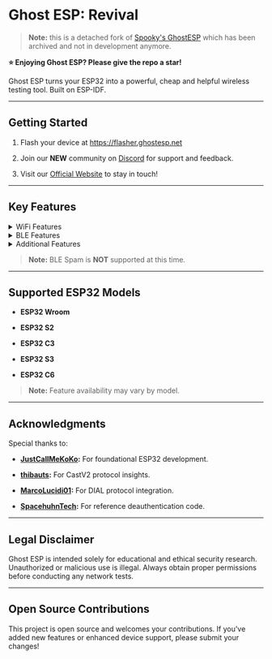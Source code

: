 # Ghost ESP: Revival


> **Note:** this is a detached fork of [Spooky's GhostESP](https://github.com/Spooks4576/Ghost_ESP) which has been archived and not in development anymore.



**⭐️ Enjoying Ghost ESP? Please give the repo a star!**





Ghost ESP turns your ESP32 into a powerful, cheap and helpful wireless testing tool. Built on ESP-IDF.






---





## Getting Started





1. Flash your device at https://flasher.ghostesp.net


2. Join our **NEW** community on [Discord](https://discord.gg/4svN9aPH) for support and feedback.


3. Visit our [Official Website](https://ghostesp.net) to stay in touch!





---


## Key Features





<details>


<summary>WiFi Features</summary>





- **AP Scanning** – Detect nearby WiFi networks.


- **Station Scanning** – Monitor connected WiFi clients.


- **Combined AP/Station Scan** – Perform both AP and station scans in one command (`scanall`).


- **IP Lookup** – Retrieve local network IP information (`scanlocal`).


- **Beacon Spam** – Broadcast customizable SSID beacons.


- **Beacon Spam List Management** – Manage SSID lists (`beaconadd`, `beaconremove`, `beaconclear`, `beaconshow`) and spam them (`beaconspamlist`).


- **Deauthentication Attacks** – Disconnect clients from specific networks.


- **DHCP Starvation** – Flood DHCP requests to exhaust network leases (`dhcpstarve`).


- **WiFi Capture** – Log probe requests, beacon frames, deauth packets, and raw data *(requires SD card or compatible storage)*.


- **Evil Portal** – Set up a fake WiFi portal with a custom SSID and domain.


- **Pineapple Detection** – Detect Wi-Fi Pineapples and Evil Twin Attacks.


- **Web-UI** – Built-in interface for changing settings and sending commands easily.


- **Port Scanning** – Scan your local network for open ports.





</details>





<details>


<summary>BLE Features</summary>





- **BLE Scanning** – Detect BLE devices, including specialized modes for AirTags, Flipper Zeros, and more.


- **BLE Packet Capture** – Capture and analyze BLE traffic.


- **BLE Wardriving** – Map and track BLE devices in your vicinity.


- **Flipper Zero RSSI Tracking** – Detect and monitor the signal strength (RSSI) of Flipper Zero devices (`blescan -f`).


- **AirTag Spoofing** – Spoof the identity of a selected AirTag device (`spoofairtag`).





</details>





<details>


<summary>Additional Features</summary>





- **GPS Integration** – Retrieve location info via the `gpsinfo` command *(on supported hardware)*.


- **RGB LED Modes** – Customizable LED feedback (Stealth, Normal, Rainbow).


- **DIAL & Chromecast V2 Support** – Interact with DIAL-capable devices (e.g., Roku, Chromecast).


- **Flappy Ghost and Rave Modes** – Extra apps for boards with displays.


- **Network Printer Output** – Print custom text to a LAN printer (`powerprinter`).


- **Timezone Configuration** – Change system timezone string (`timezone`).





</details>





> **Note:** BLE Spam is **NOT** supported at this time.





---





## Supported ESP32 Models





- **ESP32 Wroom**


- **ESP32 S2**


- **ESP32 C3**


- **ESP32 S3**


- **ESP32 C6**





> **Note:** Feature availability may vary by model.





---





## Acknowledgments





Special thanks to:





- **[JustCallMeKoKo](https://github.com/justcallmekoko/ESP32Marauder):** For foundational ESP32 development.


- **[thibauts](https://github.com/thibauts/node-castv2-client):** For CastV2 protocol insights.


- **[MarcoLucidi01](https://github.com/MarcoLucidi01/ytcast/tree/master/dial):** For DIAL protocol integration.


- **[SpacehuhnTech](https://github.com/SpacehuhnTech/esp8266_deauther):** For reference deauthentication code.





---





## Legal Disclaimer





Ghost ESP is intended solely for educational and ethical security research. Unauthorized or malicious use is illegal. Always obtain proper permissions before conducting any network tests.





---





## Open Source Contributions





This project is open source and welcomes your contributions. If you've added new features or enhanced device support, please submit your changes!
